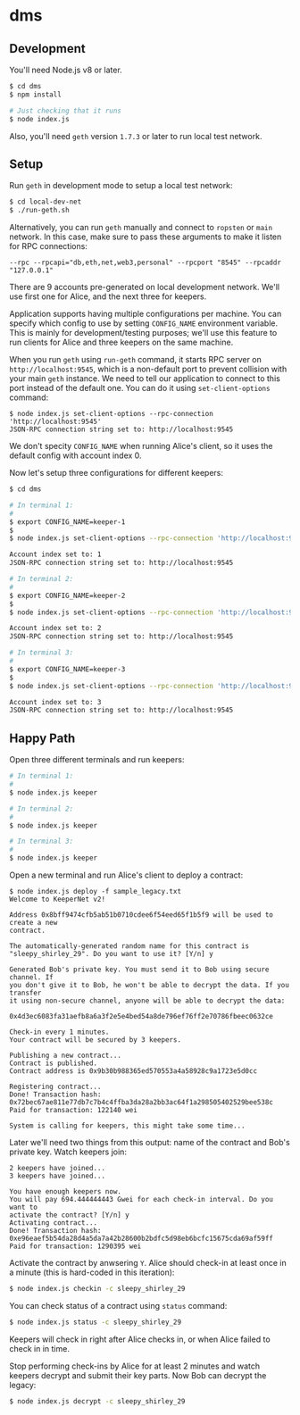 # dms

## Development

You'll need Node.js v8 or later.

```sh
$ cd dms
$ npm install

# Just checking that it runs
$ node index.js
```

Also, you'll need `geth` version `1.7.3` or later to run local test network.

## Setup

Run `geth` in development mode to setup a local test network:

```sh
$ cd local-dev-net
$ ./run-geth.sh
```

Alternatively, you can run `geth` manually and connect to `ropsten` or `main` network. In this case, make sure to pass these arguments to make it listen for RPC connections:

```
--rpc --rpcapi="db,eth,net,web3,personal" --rpcport "8545" --rpcaddr "127.0.0.1"
```

There are 9 accounts pre-generated on local development network. We'll use first one for Alice, and the next three for keepers.

Application supports having multiple configurations per machine. You can specify which config to use by setting `CONFIG_NAME` environment variable. This is mainly for development/testing purposes; we'll use this feature to run clients for Alice and three keepers on the same machine.

When you run `geth` using `run-geth` command, it starts RPC server on `http://localhost:9545`, which is a non-default port to prevent collision with your main `geth` instance. We need to tell our application to connect to this port instead of the default one. You can do it using `set-client-options` command:

```
$ node index.js set-client-options --rpc-connection 'http://localhost:9545'
JSON-RPC connection string set to: http://localhost:9545
```

We don't specity `CONFIG_NAME` when running Alice's client, so it uses the default config with account index 0.

Now let's setup three configurations for different keepers:

```sh
$ cd dms

# In terminal 1:
#
$ export CONFIG_NAME=keeper-1
$
$ node index.js set-client-options --rpc-connection 'http://localhost:9545' --account-index 1

Account index set to: 1
JSON-RPC connection string set to: http://localhost:9545

# In terminal 2:
#
$ export CONFIG_NAME=keeper-2
$
$ node index.js set-client-options --rpc-connection 'http://localhost:9545' --account-index 2

Account index set to: 2
JSON-RPC connection string set to: http://localhost:9545

# In terminal 3:
#
$ export CONFIG_NAME=keeper-3
$
$ node index.js set-client-options --rpc-connection 'http://localhost:9545' --account-index 3

Account index set to: 3
JSON-RPC connection string set to: http://localhost:9545
```


## Happy Path

Open three different terminals and run keepers:

```sh
# In terminal 1:
#
$ node index.js keeper

# In terminal 2:
#
$ node index.js keeper

# In terminal 3:
#
$ node index.js keeper
```

Open a new terminal and run Alice's client to deploy a contract:

```text
$ node index.js deploy -f sample_legacy.txt
Welcome to KeeperNet v2!

Address 0x8bff9474cfb5ab51b0710cdee6f54eed65f1b5f9 will be used to create a new
contract.

The automatically-generated random name for this contract is
"sleepy_shirley_29". Do you want to use it? [Y/n] y

Generated Bob's private key. You must send it to Bob using secure channel. If
you don't give it to Bob, he won't be able to decrypt the data. If you transfer
it using non-secure channel, anyone will be able to decrypt the data:

0x4d3ec6083fa31aefb8a6a3f2e5e4bed54a8de796ef76ff2e70786fbeec0632ce

Check-in every 1 minutes.
Your contract will be secured by 3 keepers.

Publishing a new contract...
Contract is published.
Contract address is 0x9b30b988365ed570553a4a58928c9a1723e5d0cc

Registering contract...
Done! Transaction hash:
0x72bec67ae811e77db7c7b4c4ffba3da28a2bb3ac64f1a298505402529bee538c
Paid for transaction: 122140 wei

System is calling for keepers, this might take some time...
```

Later we'll need two things from this output: name of the contract and Bob's private key. Watch keepers join:

```
2 keepers have joined...
3 keepers have joined...

You have enough keepers now.
You will pay 694.444444443 Gwei for each check-in interval. Do you want to
activate the contract? [Y/n] y
Activating contract...
Done! Transaction hash:
0xe96eaef5b54da28d4a5da7a42b28600b2bdfc5d98eb6bcfc15675cda69af59ff
Paid for transaction: 1290395 wei
```

Activate the contract by anwsering `Y`. Alice should check-in at least once in a minute (this is hard-coded in this iteration):

```sh
$ node index.js checkin -c sleepy_shirley_29
```

You can check status of a contract using `status` command:

```sh
$ node index.js status -c sleepy_shirley_29
```

Keepers will check in right after Alice checks in, or when Alice failed to check in in time.

Stop performing check-ins by Alice for at least 2 minutes and watch keepers decrypt and submit their key parts. Now Bob can decrypt the legacy:

```sh
$ node index.js decrypt -c sleepy_shirley_29
```
